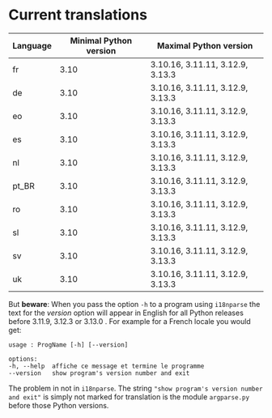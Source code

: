 # Current translations


| Language | Minimal Python version | Maximal Python version           |
|----------|------------------------|----------------------------------|
| fr       | 3.10                   | 3.10.16, 3.11.11, 3.12.9, 3.13.3 |
| de       | 3.10                   | 3.10.16, 3.11.11, 3.12.9, 3.13.3 |
| eo       | 3.10                   | 3.10.16, 3.11.11, 3.12.9, 3.13.3 |
| es       | 3.10                   | 3.10.16, 3.11.11, 3.12.9, 3.13.3 |
| nl       | 3.10                   | 3.10.16, 3.11.11, 3.12.9, 3.13.3 |
| pt_BR    | 3.10                   | 3.10.16, 3.11.11, 3.12.9, 3.13.3 |
| ro       | 3.10                   | 3.10.16, 3.11.11, 3.12.9, 3.13.3 |
| sl       | 3.10                   | 3.10.16, 3.11.11, 3.12.9, 3.13.3 |
| sv       | 3.10                   | 3.10.16, 3.11.11, 3.12.9, 3.13.3 |
| uk       | 3.10                   | 3.10.16, 3.11.11, 3.12.9, 3.13.3 |

But **beware**:
When you pass the option `-h` to a program using `i18nparse` the text for
the *version* option will appear in English for all Python releases before 3.11.9,
3.12.3 or 3.13.0 . For example for a French locale you would get:

```
usage : ProgName [-h] [--version]

options:
-h, --help  affiche ce message et termine le programme
--version   show program's version number and exit
```

The problem in not in `i18nparse`. The string
`"show program's version number and exit"` is simply not marked for
translation is the module `argparse.py` before those Python versions.


